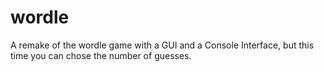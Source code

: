# wordle
A remake of the wordle game with a GUI and a Console Interface, but this time you can chose the number of guesses.

